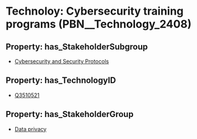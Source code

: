 # Technoloy: __Cybersecurity training programs__ (PBN__Technology_2408)

## Property: has_StakeholderSubgroup

* [Cybersecurity and Security Protocols](PBN__TechSubgroup_135)

## Property: has_TechnologyID

* [Q3510521](Q3510521)

## Property: has_StakeholderGroup

* [Data privacy](PBN__TechGroup_5)

